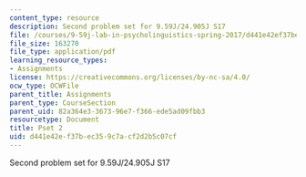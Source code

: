 ```yaml
---
content_type: resource
description: Second problem set for 9.59J/24.905J S17
file: /courses/9-59j-lab-in-psycholinguistics-spring-2017/d441e42ef37bec359c7acf2d2b5c07cf_MIT9_59S17_pset2.pdf
file_size: 163270
file_type: application/pdf
learning_resource_types:
- Assignments
license: https://creativecommons.org/licenses/by-nc-sa/4.0/
ocw_type: OCWFile
parent_title: Assignments
parent_type: CourseSection
parent_uid: 82a364e3-3673-96e7-f366-ede5ad09fbb3
resourcetype: Document
title: Pset 2
uid: d441e42e-f37b-ec35-9c7a-cf2d2b5c07cf
---
```

Second problem set for 9.59J/24.905J S17